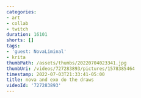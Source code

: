 ```yaml
---
categories:
- art
- collab
- twitch
duration: 16101
shorts: []
tags:
- 'guest: NovaLiminal'
- krita
thumbPath: /assets/thumbs/20220704023341.jpg
thumbUri: /videos/727283893/pictures/1578385464
timestamp: 2022-07-03T21:33:41-05:00
title: nova and exo do the draws
videoId: '727283893'
---
```

